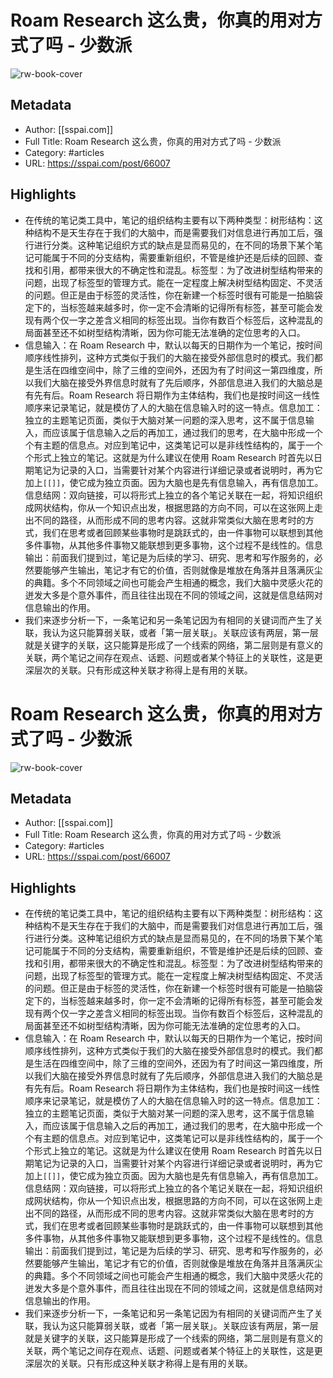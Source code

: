 # Roam Research 这么贵，你真的用对方式了吗 - 少数派

![rw-book-cover](https://readwise-assets.s3.amazonaws.com/static/images/article2.74d541386bbf.png)

## Metadata
- Author: [[sspai.com]]
- Full Title: Roam Research 这么贵，你真的用对方式了吗 - 少数派
- Category: #articles
- URL: https://sspai.com/post/66007

## Highlights
- 在传统的笔记类工具中，笔记的组织结构主要有以下两种类型：树形结构：这种结构不是天生存在于我们的大脑中，而是需要我们对信息进行再加工后，强行进行分类。这种笔记组织方式的缺点是显而易见的，在不同的场景下某个笔记可能属于不同的分支结构，需要重新组织，不管是维护还是后续的回顾、查找和引用，都带来很大的不确定性和混乱。标签型：为了改进树型结构带来的问题，出现了标签型的管理方式。能在一定程度上解决树型结构固定、不灵活的问题。但正是由于标签的灵活性，你在新建一个标签时很有可能是一拍脑袋定下的，当标签越来越多时，你一定不会清晰的记得所有标签，甚至可能会发现有两个仅一字之差含义相同的标签出现。当你有数百个标签后，这种混乱的局面甚至还不如树型结构清晰，因为你可能无法准确的定位思考的入口。
- 信息输入：在 Roam Research 中，默认以每天的日期作为一个笔记，按时间顺序线性排列，这种方式类似于我们的大脑在接受外部信息时的模式。我们都是生活在四维空间中，除了三维的空间外，还因为有了时间这一第四维度，所以我们大脑在接受外界信息时就有了先后顺序，外部信息进入我们的大脑总是有先有后。Roam Research 将日期作为主体结构，我们也是按时间这一线性顺序来记录笔记，就是模仿了人的大脑在信息输入时的这一特点。信息加工：独立的主题笔记页面，类似于大脑对某一问题的深入思考，这不属于信息输入，而应该属于信息输入之后的再加工，通过我们的思考，在大脑中形成一个个有主题的信息点。对应到笔记中，这类笔记可以是非线性结构的，属于一个个形式上独立的笔记。这就是为什么建议在使用 Roam Research 时首先以日期笔记为记录的入口，当需要针对某个内容进行详细记录或者说明时，再为它加上`[[]]`，使它成为独立页面。因为大脑也是先有信息输入，再有信息加工。信息结网：双向链接，可以将形式上独立的各个笔记关联在一起，将知识组织成网状结构，你从一个知识点出发，根据思路的方向不同，可以在这张网上走出不同的路径，从而形成不同的思考内容。这就非常类似大脑在思考时的方式，我们在思考或者回顾某些事物时是跳跃式的，由一件事物可以联想到其他多件事物，从其他多件事物又能联想到更多事物，这个过程不是线性的。信息输出：前面我们提到过，笔记是为后续的学习、研究、思考和写作服务的，必然要能够产生输出，笔记才有它的价值，否则就像是堆放在角落并且落满灰尘的典籍。多个不同领域之间也可能会产生相通的概念，我们大脑中灵感火花的迸发大多是个意外事件，而且往往出现在不同的领域之间，这就是信息结网对信息输出的作用。
- 我们来逐步分析一下，一条笔记和另一条笔记因为有相同的关键词而产生了关联，我认为这只能算弱关联，或者「第一层关联」。关联应该有两层，第一层就是关键字的关联，这只能算是形成了一个线索的网络，第二层则是有意义的关联，两个笔记之间存在观点、话题、问题或者某个特征上的关联性，这是更深层次的关联。只有形成这种关联才称得上是有用的关联。
# Roam Research 这么贵，你真的用对方式了吗 - 少数派

![rw-book-cover](https://readwise-assets.s3.amazonaws.com/static/images/article2.74d541386bbf.png)

## Metadata
- Author: [[sspai.com]]
- Full Title: Roam Research 这么贵，你真的用对方式了吗 - 少数派
- Category: #articles
- URL: https://sspai.com/post/66007

## Highlights
- 在传统的笔记类工具中，笔记的组织结构主要有以下两种类型：树形结构：这种结构不是天生存在于我们的大脑中，而是需要我们对信息进行再加工后，强行进行分类。这种笔记组织方式的缺点是显而易见的，在不同的场景下某个笔记可能属于不同的分支结构，需要重新组织，不管是维护还是后续的回顾、查找和引用，都带来很大的不确定性和混乱。标签型：为了改进树型结构带来的问题，出现了标签型的管理方式。能在一定程度上解决树型结构固定、不灵活的问题。但正是由于标签的灵活性，你在新建一个标签时很有可能是一拍脑袋定下的，当标签越来越多时，你一定不会清晰的记得所有标签，甚至可能会发现有两个仅一字之差含义相同的标签出现。当你有数百个标签后，这种混乱的局面甚至还不如树型结构清晰，因为你可能无法准确的定位思考的入口。
- 信息输入：在 Roam Research 中，默认以每天的日期作为一个笔记，按时间顺序线性排列，这种方式类似于我们的大脑在接受外部信息时的模式。我们都是生活在四维空间中，除了三维的空间外，还因为有了时间这一第四维度，所以我们大脑在接受外界信息时就有了先后顺序，外部信息进入我们的大脑总是有先有后。Roam Research 将日期作为主体结构，我们也是按时间这一线性顺序来记录笔记，就是模仿了人的大脑在信息输入时的这一特点。信息加工：独立的主题笔记页面，类似于大脑对某一问题的深入思考，这不属于信息输入，而应该属于信息输入之后的再加工，通过我们的思考，在大脑中形成一个个有主题的信息点。对应到笔记中，这类笔记可以是非线性结构的，属于一个个形式上独立的笔记。这就是为什么建议在使用 Roam Research 时首先以日期笔记为记录的入口，当需要针对某个内容进行详细记录或者说明时，再为它加上`[[]]`，使它成为独立页面。因为大脑也是先有信息输入，再有信息加工。信息结网：双向链接，可以将形式上独立的各个笔记关联在一起，将知识组织成网状结构，你从一个知识点出发，根据思路的方向不同，可以在这张网上走出不同的路径，从而形成不同的思考内容。这就非常类似大脑在思考时的方式，我们在思考或者回顾某些事物时是跳跃式的，由一件事物可以联想到其他多件事物，从其他多件事物又能联想到更多事物，这个过程不是线性的。信息输出：前面我们提到过，笔记是为后续的学习、研究、思考和写作服务的，必然要能够产生输出，笔记才有它的价值，否则就像是堆放在角落并且落满灰尘的典籍。多个不同领域之间也可能会产生相通的概念，我们大脑中灵感火花的迸发大多是个意外事件，而且往往出现在不同的领域之间，这就是信息结网对信息输出的作用。
- 我们来逐步分析一下，一条笔记和另一条笔记因为有相同的关键词而产生了关联，我认为这只能算弱关联，或者「第一层关联」。关联应该有两层，第一层就是关键字的关联，这只能算是形成了一个线索的网络，第二层则是有意义的关联，两个笔记之间存在观点、话题、问题或者某个特征上的关联性，这是更深层次的关联。只有形成这种关联才称得上是有用的关联。
